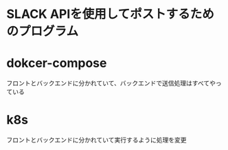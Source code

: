 # SLACK APIを使用してポストするためのプログラム

# dokcer-compose
フロントとバックエンドに分かれていて、バックエンドで送信処理はすべてやっている


# k8s
フロントとバックエンドに分かれていて実行するように処理を変更
